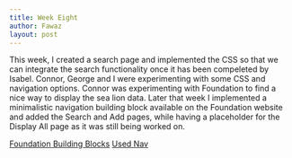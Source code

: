 ```yaml
---
title: Week Eight
author: Fawaz
layout: post
---
```


This week, I created a search page and implemented the CSS so that we can integrate the search functionality once it has been compeleted by Isabel. Connor, George and I were experimenting with some CSS and navigation options. Connor was experimenting with Foundation to find a nice way to display the sea lion data. Later that week I implemented a minimalistic navigation building block available on the Foundation website and added the Search and Add pages, while having a placeholder for the Display All page as it was still being worked on.

<a href="https://foundation.zurb.com/building-blocks/navigation.html">Foundation Building Blocks</a>
<a href="https://foundation.zurb.com/building-blocks/blocks/hover-underline-menu.html">Used Nav</a>